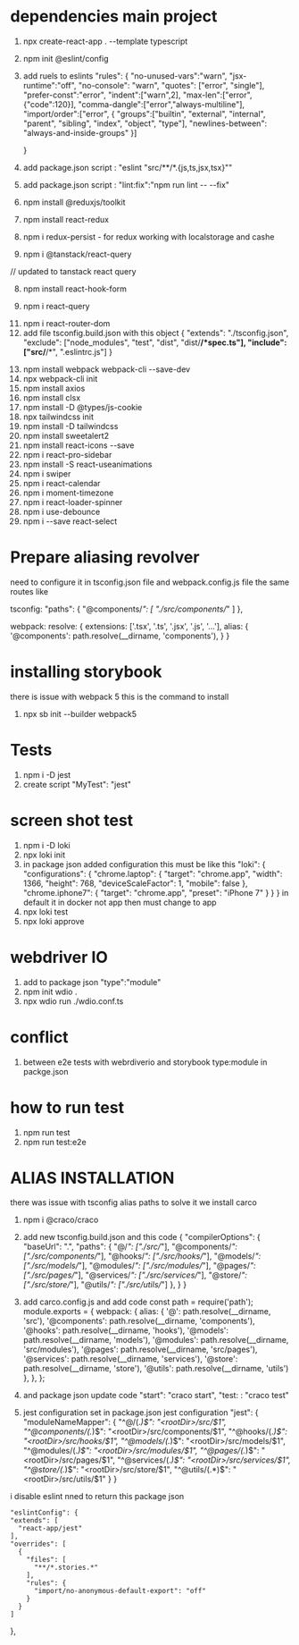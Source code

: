 # dependencies main project
1. npx create-react-app . --template typescript
<!-- configure eslint -->
2. npm init @eslint/config
3. add ruels to eslints 
    "rules": {
        "no-unused-vars":"warn",
        "jsx-runtime":"off",
        "no-console": "warn",
        "quotes": ["error", "single"],
        "prefer-const":"error",
        "indent":["warn",2],
        "max-len":["error",{"code":120}],
        "comma-dangle":["error","always-multiline"],
        "import/order":["error", {
            "groups":["builtin", "external", "internal", "parent", "sibling", "index", "object", "type"],
            "newlines-between": "always-and-inside-groups"
        }]

    }
4. add package.json script : "eslint \"src/**/*.{js,ts,jsx,tsx}\""
5. add package.json script : "lint:fix":"npm run lint -- --fix"

6. npm install @reduxjs/toolkit
7. npm install react-redux
8. npm i redux-persist - for redux working with localstorage and cashe
8. npm i @tanstack/react-query
<!-- 7. npm i react-query --> // updated to tanstack react query
8. npm install react-hook-form
<!-- if using rtk query dont install -->
9. npm i react-query
<!-- if not using nextjs -->
11. npm i react-router-dom
12. add file tsconfig.build.json with this object 
{
  "extends": "./tsconfig.json",
  "exclude": ["node_modules", "test", "dist", "dist/**/*spec.ts"],
  "include": ["src/**/*", ".eslintrc.js"]
}
<!-- install webpack and sass -->
13. npm install webpack webpack-cli --save-dev
14. npx webpack-cli init
15. npm install axios 
15. npm install clsx
15. npm install -D @types/js-cookie
16. npx tailwindcss init
15. npm install -D tailwindcss
16. npm install sweetalert2
17. npm install react-icons --save
18. npm i react-pro-sidebar
19. npm install -S react-useanimations
20. npm i swiper
21. npm i react-calendar
22. npm i moment-timezone
23. npm i react-loader-spinner
24. npm i use-debounce
25. npm i --save react-select
# Prepare aliasing revolver
need to configure it in tsconfig.json file and webpack.config.js file the same routes like

tsconfig:
    "paths": {
        "@components/*": [
            "./src/components/*"
        ]
    },

webpack: 
resolve: {
    extensions: ['.tsx', '.ts', '.jsx', '.js', '...'],
    alias: {
      '@components': path.resolve(__dirname, 'components'),
    }
  }
# installing storybook
there is issue with webpack 5 this is the command to install
1. npx sb init --builder webpack5

# Tests
1. npm i -D jest
2. create script "MyTest": "jest"

# screen shot test 
1. npm i -D loki
2. npx loki init
3. in package json added configuration this must be like this 
  "loki": {
    "configurations": {
      "chrome.laptop": {
        "target": "chrome.app",
        "width": 1366,
        "height": 768,
        "deviceScaleFactor": 1,
        "mobile": false
      },
      "chrome.iphone7": {
        "target": "chrome.app",
        "preset": "iPhone 7"
      }
    }
  }
  in default it in docker not app then must change to app
3. npx loki test
4. npx loki approve

# webdriver IO
1. add to package json "type":"module"
2. npm init wdio .
3. npx wdio run ./wdio.conf.ts


# conflict 
1. between e2e tests with webrdiverio and storybook type:module in packge.json 


# how to run test
1. npm run test
2. npm run test:e2e


# ALIAS INSTALLATION
there was issue with tsconfig alias paths to solve it we install carco
1. npm i @craco/craco
2. add new tsconfig.build.json and this code
{
    "compilerOptions": {
        "baseUrl": ".",
        "paths": {
            "@/*": ["./src/*"],
            "@components/*": ["./src/components/*"],
            "@hooks/*": ["./src/hooks/*"],
            "@models/*": ["./src/models/*"],
            "@modules/*": ["./src/modules/*"],
            "@pages/*": ["./src/pages/*"],
            "@services/*": ["./src/services/*"],
            "@store/*": ["./src/store/*"],
            "@utils/*": ["./src/utils/*"]
        },
    }
}

3. add carco.config.js and add code 
const path = require('path');
module.exports = {
  webpack: {
    alias: {
        '@': path.resolve(__dirname, 'src'),
        '@components': path.resolve(__dirname, 'components'),
        '@hooks': path.resolve(__dirname, 'hooks'),
        '@models': path.resolve(__dirname, 'models'),
        '@modules': path.resolve(__dirname, 'src/modules'),
        '@pages': path.resolve(__dirname, 'src/pages'),
        '@services': path.resolve(__dirname, 'services'),
        '@store': path.resolve(__dirname, 'store'),
        '@utils': path.resolve(__dirname, 'utils')
    },
  },
};
4. and package json update code 
"start": "craco start",
"test: : "craco test"

5. jest configuration
set in package.json jest configuration
  "jest": {
    "moduleNameMapper": {
      "^@/(.*)$": "<rootDir>/src/$1",
      "^@components/(.*)$": "<rootDir>/src/components/$1",
      "^@hooks/(.*)$": "<rootDir>/src/hooks/$1",
      "^@models/(.*)$": "<rootDir>/src/models/$1",
      "^@modules/(.*)$": "<rootDir>/src/modules/$1",
      "^@pages/(.*)$": "<rootDir>/src/pages/$1",
      "^@services/(.*)$": "<rootDir>/src/services/$1",
      "^@store/(.*)$": "<rootDir>/src/store/$1",
      "^@utils/(.*)$": "<rootDir>/src/utils/$1"
    }
  }


  i disable eslint nned to return this package json

    "eslintConfig": {
    "extends": [
      "react-app/jest"
    ],
    "overrides": [
      {
        "files": [
          "**/*.stories.*"
        ],
        "rules": {
          "import/no-anonymous-default-export": "off"
        }
      }
    ]
  },